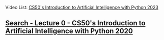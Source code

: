 Video List: [CS50's Introduction to Artificial Intelligence with Python 2023](https://www.youtube.com/playlist?list=PLhQjrBD2T381PopUTYtMSstgk-hsTGkVm)

##  [Search - Lecture 0 - CS50's Introduction to Artificial Intelligence with Python 2020 ](https://www.youtube.com/watch?v=WbzNRTTrX0g&list=PLhQjrBD2T381PopUTYtMSstgk-hsTGkVm&index=2)


		